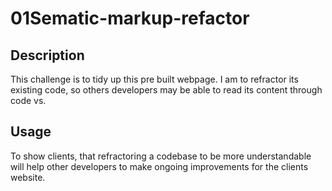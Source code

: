 # 01Sematic-markup-refactor

## Description

This challenge is to tidy up this pre built webpage. I am to refractor its existing code, so others developers may be able to read its content through code vs.

## Usage

To show clients, that refractoring a codebase to be more understandable will help other developers to make ongoing improvements for the clients website.